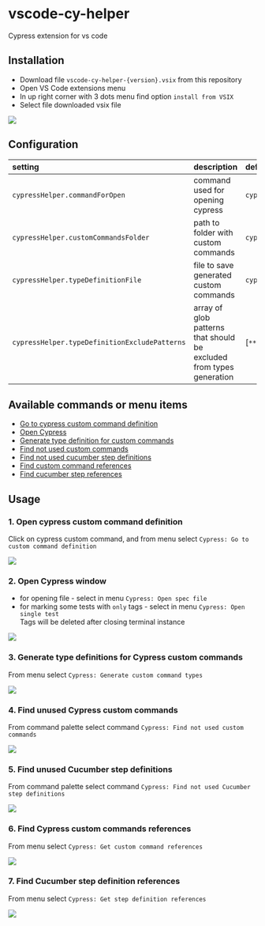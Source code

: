 # vscode-cy-helper
Cypress extension for vs code  
## Installation
* Download file `vscode-cy-helper-{version}.vsix` from this repository
* Open VS Code extensions menu
* In up right corner with 3 dots menu find option `install from VSIX`
* Select file downloaded vsix file  

![](./assets/install.gif)

## Configuration

| setting                              | description                           | default           |    
|:--------------------------------------|:---------------------------------------|:-------------------|        
| `cypressHelper.commandForOpen`       | command used for opening cypress      | `cypress open`    |    
| `cypressHelper.customCommandsFolder` | path to folder with custom commands   | `cypress/support` |    
| `cypressHelper.typeDefinitionFile` | file to save generated custom commands   | `cypress/support/customCommands.d.ts`|    
| `cypressHelper.typeDefinitionExcludePatterns` | array of glob patterns that should be excluded from types generation  | [`**/*.ts`] |    

## Available commands or menu items
* [Go to cypress custom command definition](#1-open-cypress-custom-command-definition)
* [Open Cypress](#2-open-cypress-window)
* [Generate type definition for custom commands](#3-generate-type-definitions-for-cypress-custom-commands)
* [Find not used custom commands](#4-find-not-used-cypress-custom-commands)
* [Find not used cucumber step definitions](#5-find-not-used-cucumber-step-definitions)
* [Find custom command references](#6-find-cypress-custom-commands-references)
* [Find cucumber step references](#7-find-cucumber-step-definition-references)

## Usage
### 1. Open cypress custom command definition
Click on cypress custom command, and from menu select `Cypress: Go to custom command definition`

![](./assets/goToCommand.gif)

### 2. Open Cypress window
* for opening file - select in menu `Cypress: Open spec file`  
* for marking some tests with `only` tags - select in menu `Cypress: Open single test`  
Tags will be deleted after closing terminal instance

![](./assets/openSingleTest.gif)

### 3. Generate type definitions for Cypress custom commands
From menu select `Cypress: Generate custom command types`

![](./assets/generateTypes.gif)

### 4. Find unused Cypress custom commands
From command palette select command `Cypress: Find not used custom commands`  

![](./assets/findUnusedCustomCommands.gif)

### 5. Find unused Cucumber step definitions
From command palette select command `Cypress: Find not used Cucumber step definitions`  

![](./assets/findUnusedStepDefinitions.gif)

### 6. Find Cypress custom commands references
From menu select `Cypress: Get custom command references`

![](./assets/customCommandReference.gif)

### 7. Find Cucumber step definition references
From menu select `Cypress: Get step definition references`

![](./assets/stepDefinitionReference.gif)